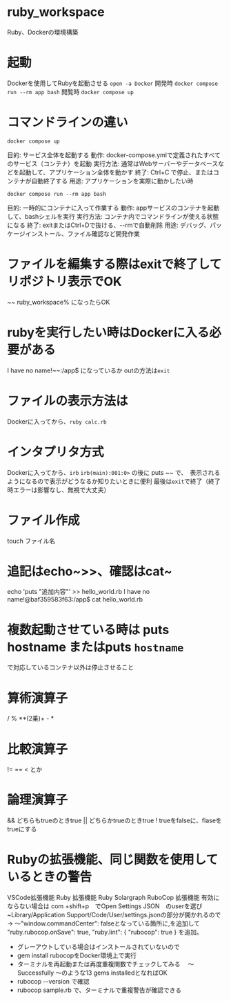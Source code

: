 # ruby_workspace

Ruby、Dockerの環境構築

# 起動
Dockerを使用してRubyを起動させる
```open -a Docker```
開発時
```docker compose run --rm app bash```
閲覧時
```docker compose up```

# コマンドラインの違い
```docker compose up```

目的: サービス全体を起動する
動作: docker-compose.ymlで定義されたすべてのサービス（コンテナ）を起動
実行方法: 通常はWebサーバーやデータベースなどを起動して、アプリケーション全体を動かす
終了: Ctrl+C で停止、またはコンテナが自動終了する
用途: アプリケーションを実際に動かしたい時

```docker compose run --rm app bash```

目的: 一時的にコンテナに入って作業する
動作: appサービスのコンテナを起動して、bashシェルを実行
実行方法: コンテナ内でコマンドラインが使える状態になる
終了: exitまたはCtrl+Dで抜ける、--rmで自動削除
用途: デバッグ、パッケージインストール、ファイル確認など開発作業

# ファイルを編集する際はexitで終了してリポジトリ表示でOK
~~ ruby_workspace% になったらOK
# rubyを実行したい時はDockerに入る必要がある
I have no name!~~:/app$ になっているか
outの方法は```exit```
# ファイルの表示方法は
Dockerに入ってから、```ruby calc.rb```

# インタプリタ方式
Dockerに入ってから、```irb```
```irb(main):001:0>``` の後に
puts ~~ で、　表示されるようになるので表示がどうなるか知りたいときに便利
最後は```exit```で終了（終了時エラーは影響なし、無視で大丈夫）

# ファイル作成
touch ファイル名
# 追記はecho~>>、確認はcat~
echo 'puts "追加内容"' >> hello_world.rb
I have no name!@baf359583f63:/app$ cat hello_world.rb 

# 複数起動させている時は puts hostname またはputs `hostname`
で対応しているコンテナ以外は停止させること

# 算術演算子
 / % **(2乗)+ - *

# 比較演算子
!= == < とか

# 論理演算子
&& どちらもtrueのときtrue
|| どちらかtrueのときtrue
! trueをfalseに、flaseをtrueにする

# Rubyの拡張機能、同じ関数を使用しているときの警告
VSCode拡張機能
Ruby 拡張機能
Ruby Solargraph
RuboCop 拡張機能
有効にならない場合は
com +shift+p　でOpen Settings JSON　のuserを選び
~Library/Application Support/Code/User/settings.jsonの部分が開かれるので
→ 〜"window.commandCenter": falseとなっている箇所に,を追加して
    "ruby.rubocop.onSave": true,
    "ruby.lint": {
        "rubocop": true
    }
    を追加。
- グレーアウトしている場合はインストールされていないので
- gem install rubocopをDocker環境上で実行
- ターミナルを再起動または再度重複関数でチェックしてみる
　〜Successfully 〜のような13 gems installedとなればOK
- rubocop --version で確認
- rubocop sample.rb で、ターミナルで重複警告が確認できる
